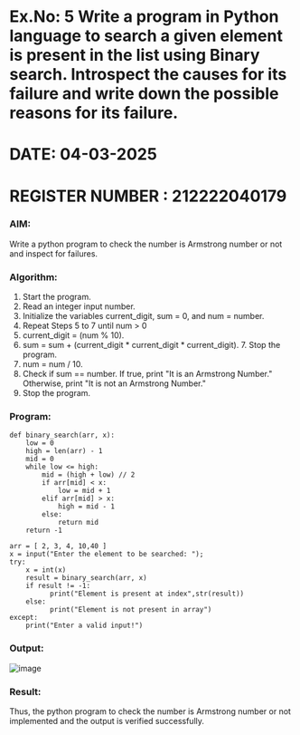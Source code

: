 
# Ex.No: 5 Write a program in Python language to search a given element is present in the list using Binary search. Introspect the causes for its failure and write down the possible reasons for its failure.

# DATE: 04-03-2025
# REGISTER NUMBER : 212222040179

### AIM: 
Write a python program to check the number is Armstrong number or not and inspect for failures.

### Algorithm:

1.  Start the program.
2.	Read an integer input number.
3.	Initialize the variables current_digit, sum = 0, and num = number.
4.	Repeat Steps 5 to 7 until num > 0
5.	current_digit = (num % 10).
6.	sum = sum + (current_digit * current_digit * current_digit). 7. Stop the program.
7.	num = num / 10.
8.	Check if sum == number. If true, print "It is an Armstrong Number." Otherwise, print "It is not an Armstrong Number."
9.	Stop the program.

### Program:
```
def binary_search(arr, x):  
    low = 0 
    high = len(arr) - 1 
    mid = 0 
    while low <= high: 
        mid = (high + low) // 2  
        if arr[mid] < x: 
            low = mid + 1 
        elif arr[mid] > x: 
            high = mid - 1 
        else: 
            return mid
    return -1 
 
arr = [ 2, 3, 4, 10,40 ] 
x = input("Enter the element to be searched: ");  
try: 
    x = int(x) 
    result = binary_search(arr, x)  
    if result != -1: 
          print("Element is present at index",str(result)) 
    else: 
          print("Element is not present in array") 
except: 
    print("Enter a valid input!")
```

### Output:

![image](https://github.com/user-attachments/assets/988e88b3-58f1-4268-ab1d-9438285685e1)



### Result:
Thus, the python program to check the number is Armstrong number or not implemented and the output is verified successfully.
